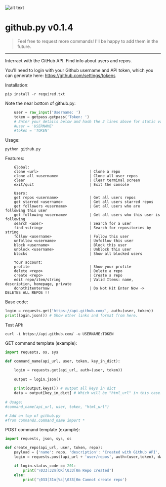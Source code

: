 ![alt text](http://leonvoerman.nl/coding/githubapi.png)
# github.py v0.1.4
> Feel free to request more commands! 
> I'll be happy to add them in the future.

***

Interract with the GitHub API. Find info about users and repos.

You'll need to login with your Github username and API token, which you can generate here: https://github.com/settings/tokens

Installation:
```Shell
pip install -r required.txt
```

Note the near bottom of github.py:
```Python
    user = raw_input('Username: ')
    token = getpass.getpass('Token: ')
    # Enter your details below and hash the 2 lines above for static values
    #user = 'USERNAME'
    #token = 'TOKEN'
```

Usage:
```Shell
python github.py
```

Features:
```ShellCommands:
    Global:
    clone <url>                       | Clone a repo
    clone all <username>              | Clone all user repos
    clear                             | Clear terminal screen
    exit/quit                         | Exit the console

    Users:
    get repos <username>              | Get all users repos
    get starred <username>            | Get all users starred repos
    get followers <username>          | Get all users who are following this user
    get following <username>          | Get all users who this user is following
    search <user>                     | Search for a user
    find <string>                     | Search for repositories by string
    follow <username>                 | Follow this user
    unfollow <username>               | Unfollow this user
    block <username>                  | Block this user
    unblock <username>                | Unblock this user
    blocks                            | Show all blocked users

    Your account:
    profile                           | Show your profile
    delete <repo>                     | Delete a repo
    create <repo>                     | Create a repo
    edit repo/item/string             | Valid Items: name, description, homepage, private
    donothitenternow                  | Do Not Hit Enter Now -> DELETES ALL REPOS !!
```

Base code:
```Python
login = requests.get('https://api.github.com/', auth=(user, token))
print(login.json()) # Show other links and format from here.

```

Test API:
```Shell
curl -i https://api.github.com/ -u USERNAME:TOKEN
```

GET command template (example):
```Python
import requests, os, sys

def command_name(api_url, user, token, key_in_dict):

    login = requests.get(api_url, auth=(user, token))
    
    output = login.json()
    
    print(output.keys()) # output all keys in dict
    data = output[key_in_dict] # Which will be "html_url" in this case.
    
# Usage:
#command_name(api_url, user, token, "html_url")

# Add on top of github.py
#from commands.command_name import *
```

POST command template (example):
```Python
import requests, json, sys, os

def create_repo(api_url, user, token, repo):
    payload = {'name': repo, 'description': 'Created with Github API', 'auto_init': 'true'}
    login = requests.post(api_url + 'user/repos', auth=(user,token), data=json.dumps(payload))

    if login.status_code == 201:
        print('\033[32m[OK]\033[0m Repo created')
    else:
        print('\033[31m[%s]\033[0m Cannot create repo')

```
